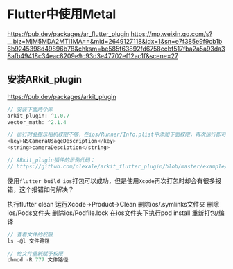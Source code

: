# Flutter中使用Metal


https://pub.dev/packages/ar_flutter_plugin
https://mp.weixin.qq.com/s?__biz=MjM5MDA2MTI1MA==&mid=2649127118&idx=1&sn=e7f385e9f9cb1b6b9245398d49896b78&chksm=be585f63892fd6758ccbf517fba2a5a93da38afb49418c34eac8209e9c93d3e47702ef12ac1f&scene=27



## 安装ARkit_plugin
https://pub.dev/packages/arkit_plugin
```dart
// 安装下面两个库
arkit_plugin: ^1.0.7
vector_math: ^2.1.4

// 运行时会提示相机权限不够，在ios/Runner/Info.plist中添加下面权限，再次运行即可
<key>NSCameraUsageDescription</key>
<string>cameraDesciption</string>

// ARkit_plugin插件的示例代码：
// https://github.com/olexale/arkit_flutter_plugin/blob/master/example/lib/hello_world.dart

```

使用`flutter build ios`打包可以成功，但是使用`Xcode`再次打包时却会有很多报错，这个报错如何解决？

执行flutter clean
运行Xcode->Product->Clean
删除ios/.symlinks文件夹
删除ios/Pods文件夹
删除ios/Podfile.lock
在ios文件夹下执行pod install
重新打包/编译


```dart
// 查看文件的权限
ls -@l 文件路径

// 给文件重新赋予权限
chmod -R 777 文件路径
```